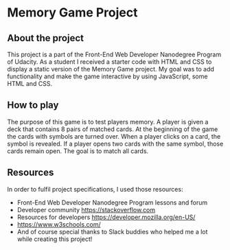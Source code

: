 # Memory Game Project

## About the project

This project is a part of the Front-End Web Developer Nanodegree Program of Udacity. As a student I received a starter code with HTML and CSS to display a static version of the Memory Game project. My goal was to add functionality and make the game interactive by using JavaScript, some HTML and CSS.

## How to play

The purpose of this game is to test players memory. A player is given a deck that contains 8 pairs of matched cards. At the beginning of the game the cards with symbols are turned over. When a player clicks on a card, the symbol is revealed. If a player opens two cards with the same symbol, those cards remain open. The goal is to match all cards. 

## Resources

In order to fulfil project specifications, I used those resources:

* Front-End Web Developer Nanodegree Program lessons and forum
* Developer community https://stackoverflow.com
* Resources for developers https://developer.mozilla.org/en-US/
* https://www.w3schools.com/
* And of course special thanks to Slack buddies who helped me a lot while creating this project!